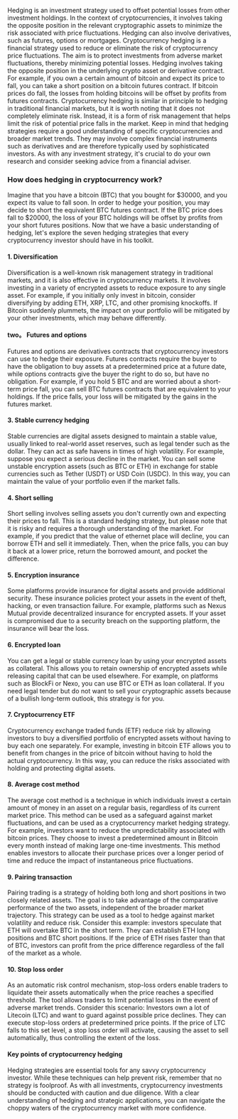 Hedging is an investment strategy used to offset potential losses from other investment holdings. In the context of cryptocurrencies, it involves taking the opposite position in the relevant cryptographic assets to minimize the risk associated with price fluctuations. Hedging can also involve derivatives, such as futures, options or mortgages.
Cryptocurrency hedging is a financial strategy used to reduce or eliminate the risk of cryptocurrency price fluctuations. The aim is to protect investments from adverse market fluctuations, thereby minimizing potential losses.
Hedging involves taking the opposite position in the underlying crypto asset or derivative contract. For example, if you own a certain amount of bitcoin and expect its price to fall, you can take a short position on a bitcoin futures contract. If bitcoin prices do fall, the losses from holding bitcoins will be offset by profits from futures contracts.
Cryptocurrency hedging is similar in principle to hedging in traditional financial markets, but it is worth noting that it does not completely eliminate risk. Instead, it is a form of risk management that helps limit the risk of potential price falls in the market.
Keep in mind that hedging strategies require a good understanding of specific cryptocurrencies and broader market trends. They may involve complex financial instruments such as derivatives and are therefore typically used by sophisticated investors. As with any investment strategy, it's crucial to do your own research and consider seeking advice from a financial adviser.
### How does hedging in cryptocurrency work?
Imagine that you have a bitcoin (BTC) that you bought for $30000, and you expect its value to fall soon. In order to hedge your position, you may decide to short the equivalent BTC futures contract. If the BTC price does fall to $20000, the loss of your BTC holdings will be offset by profits from your short futures positions.
Now that we have a basic understanding of hedging, let's explore the seven hedging strategies that every cryptocurrency investor should have in his toolkit.
#### 1. Diversification
Diversification is a well-known risk management strategy in traditional markets, and it is also effective in cryptocurrency markets. It involves investing in a variety of encrypted assets to reduce exposure to any single asset.
For example, if you initially only invest in bitcoin, consider diversifying by adding ETH, XRP, LTC, and other promising knockoffs. If Bitcoin suddenly plummets, the impact on your portfolio will be mitigated by your other investments, which may behave differently.
#### two。 Futures and options
Futures and options are derivatives contracts that cryptocurrency investors can use to hedge their exposure. Futures contracts require the buyer to have the obligation to buy assets at a predetermined price at a future date, while options contracts give the buyer the right to do so, but have no obligation. For example, if you hold 5 BTC and are worried about a short-term price fall, you can sell BTC futures contracts that are equivalent to your holdings. If the price falls, your loss will be mitigated by the gains in the futures market.
#### 3. Stable currency hedging
Stable currencies are digital assets designed to maintain a stable value, usually linked to real-world asset reserves, such as legal tender such as the dollar. They can act as safe havens in times of high volatility.
For example, suppose you expect a serious decline in the market. You can sell some unstable encryption assets (such as BTC or ETH) in exchange for stable currencies such as Tether (USDT) or USD Coin (USDC). In this way, you can maintain the value of your portfolio even if the market falls.
#### 4. Short selling
Short selling involves selling assets you don't currently own and expecting their prices to fall. This is a standard hedging strategy, but please note that it is risky and requires a thorough understanding of the market.
For example, if you predict that the value of ethernet place will decline, you can borrow ETH and sell it immediately. Then, when the price falls, you can buy it back at a lower price, return the borrowed amount, and pocket the difference.
#### 5. Encryption insurance
Some platforms provide insurance for digital assets and provide additional security. These insurance policies protect your assets in the event of theft, hacking, or even transaction failure.
For example, platforms such as Nexus Mutual provide decentralized insurance for encrypted assets. If your asset is compromised due to a security breach on the supporting platform, the insurance will bear the loss.
#### 6. Encrypted loan
You can get a legal or stable currency loan by using your encrypted assets as collateral. This allows you to retain ownership of encrypted assets while releasing capital that can be used elsewhere.
For example, on platforms such as BlockFi or Nexo, you can use BTC or ETH as loan collateral. If you need legal tender but do not want to sell your cryptographic assets because of a bullish long-term outlook, this strategy is for you.
#### 7. Cryptocurrency ETF
Cryptocurrency exchange traded funds (ETF) reduce risk by allowing investors to buy a diversified portfolio of encrypted assets without having to buy each one separately.
For example, investing in bitcoin ETF allows you to benefit from changes in the price of bitcoin without having to hold the actual cryptocurrency. In this way, you can reduce the risks associated with holding and protecting digital assets.
#### 8. Average cost method
The average cost method is a technique in which individuals invest a certain amount of money in an asset on a regular basis, regardless of its current market price. This method can be used as a safeguard against market fluctuations, and can be used as a cryptocurrency market hedging strategy.
For example, investors want to reduce the unpredictability associated with bitcoin prices. They choose to invest a predetermined amount in Bitcoin every month instead of making large one-time investments. This method enables investors to allocate their purchase prices over a longer period of time and reduce the impact of instantaneous price fluctuations.
#### 9. Pairing transaction
Pairing trading is a strategy of holding both long and short positions in two closely related assets. The goal is to take advantage of the comparative performance of the two assets, independent of the broader market trajectory. This strategy can be used as a tool to hedge against market volatility and reduce risk.
Consider this example: investors speculate that ETH will overtake BTC in the short term. They can establish ETH long positions and BTC short positions. If the price of ETH rises faster than that of BTC, investors can profit from the price difference regardless of the fall of the market as a whole.
#### 10. Stop loss order
As an automatic risk control mechanism, stop-loss orders enable traders to liquidate their assets automatically when the price reaches a specified threshold. The tool allows traders to limit potential losses in the event of adverse market trends.
Consider this scenario: Investors own a lot of Litecoin (LTC) and want to guard against possible price declines. They can execute stop-loss orders at predetermined price points. If the price of LTC falls to this set level, a stop loss order will activate, causing the asset to sell automatically, thus controlling the extent of the loss.
#### Key points of cryptocurrency hedging
Hedging strategies are essential tools for any savvy cryptocurrency investor. While these techniques can help prevent risk, remember that no strategy is foolproof. As with all investments, cryptocurrency investments should be conducted with caution and due diligence. With a clear understanding of hedging and strategic applications, you can navigate the choppy waters of the cryptocurrency market with more confidence.